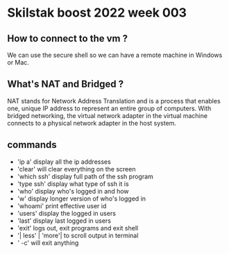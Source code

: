# Skilstak boost 2022 week 003

## How to connect to the vm ? 

We can use the secure shell so we can have a remote machine in Windows or Mac. 

## What's NAT and Bridged ?

NAT stands for Network Address Translation and  is a process that enables one, unique IP address to represent an entire group of computers. With bridged networking, the virtual network adapter in the virtual machine connects to a physical network adapter in the host system.

## commands

* 'ip a' display all the ip addresses
* 'clear' will clear everything on the screen
* 'which ssh' display full path of the ssh program
* 'type ssh' display what type of ssh it is
* 'who' display who's logged in and how 
* 'w' display longer version of who's logged in
* 'whoami' print effective user id
* 'users' display the logged in users
* 'last' display last logged in users
* 'exit' logs out, exit programs and exit shell
* '| less' | 'more'| to scroll output in terminal
* '<ctrl> -c' will exit anything
  



